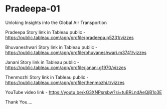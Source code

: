 # Pradeepa-01
Unloking Insights into the Global Air Transportion

Pradeepa Story link in Tableau public - https://public.tableau.com/app/profile/pradeepa.p5231/vizzes

Bhuvaneshwari Story link in Tableau public - https://public.tableau.com/app/profile/bhuvaneshwari.m3741/vizzes

Janani Story link in Tableau public - https://public.tableau.com/app/profile/janani.g1970/vizzes

Thenmozhi Story link in Tableau public - https://public.tableau.com/app/profile/thenmozhi.t/vizzes

YouTube video link - https://youtu.be/kG3XNPsrsbw?si=tuBRLndAeQjB1o3E

Thank You....
